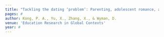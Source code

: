 ```yaml
---
title: "Tackling the dating ‘problem’: Parenting, adolescent romance, and educational attainment in rural China"
pages: #
author: Kong, P. A., Yu, X., Zhang, X., & Wyman, D.
venue: 'Education Research in Global Contexts'
year: #
---
```

